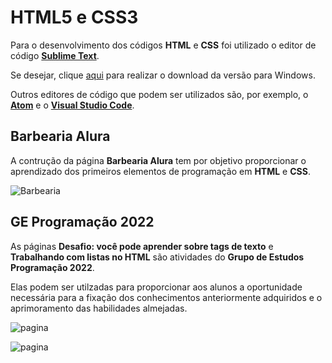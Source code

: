 # HTML5 e CSS3

Para o desenvolvimento dos códigos **HTML** e **CSS** foi utilizado o editor de código **[Sublime Text](https://www.sublimetext.com/)**.

Se desejar, clique [aqui](https://www.sublimetext.com/download_thanks?target=win-x64) para realizar o download da versão para Windows.

Outros editores de código que podem ser utilizados são, por exemplo, o **[Atom](https://atom.io/)** e o **[Visual Studio Code](https://code.visualstudio.com/)**.

## Barbearia Alura

A contrução da página **Barbearia Alura** tem por objetivo proporcionar o aprendizado dos primeiros elementos de programação em **HTML** e **CSS**.

![Barbearia](https://user-images.githubusercontent.com/100809861/184420865-6d4f8056-7944-4354-8df5-d55a9fb678a6.png)

## GE Programação 2022

As páginas **Desafio: você pode aprender sobre tags de texto** e **Trabalhando com listas no HTML** são atividades do **Grupo de Estudos Programação 2022**.

Elas podem ser utilzadas para proporcionar aos alunos a oportunidade necessária para a fixação dos conhecimentos anteriormente adquiridos e o aprimoramento das habilidades almejadas.

![pagina](https://user-images.githubusercontent.com/100809861/182268493-2af0c548-f832-47de-9b38-ce18e9e81d91.png)

![pagina](https://user-images.githubusercontent.com/100809861/185488115-d6f74f66-548f-4723-a03d-77b86e9f3eaa.png)
